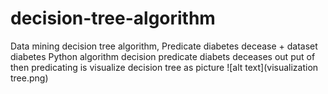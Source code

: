 # decision-tree-algorithm
Data mining decision tree algorithm, Predicate diabetes decease  + dataset diabetes 
Python algorithm decision predicate diabets deceases
out put of then predicating is visualize decision tree as picture 
![alt text](visualization tree.png)
